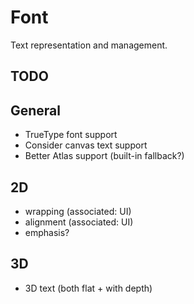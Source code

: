 # Font

Text representation and management.


## TODO


## General

- TrueType font support
- Consider canvas text support
- Better Atlas support (built-in fallback?)


## 2D

- wrapping (associated: UI)
- alignment (associated: UI)
- emphasis?


## 3D

- 3D text (both flat + with depth)
